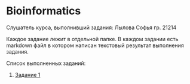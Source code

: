 # Bioinformatics
Слушатель курса, выполнивший задания: Лылова Софья гр. 21214

Каждое задание лежит в отдельной папке. В каждом задании есть markdown файл в котором написан текстовый результат выполнения задания. 

Список выполненных заданий:
1. [Задание 1](task1/Task1.md)